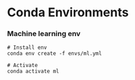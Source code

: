 # Conda Environments

### Machine learning env
```
# Install env
conda env create -f envs/ml.yml

# Activate
conda activate ml
```
